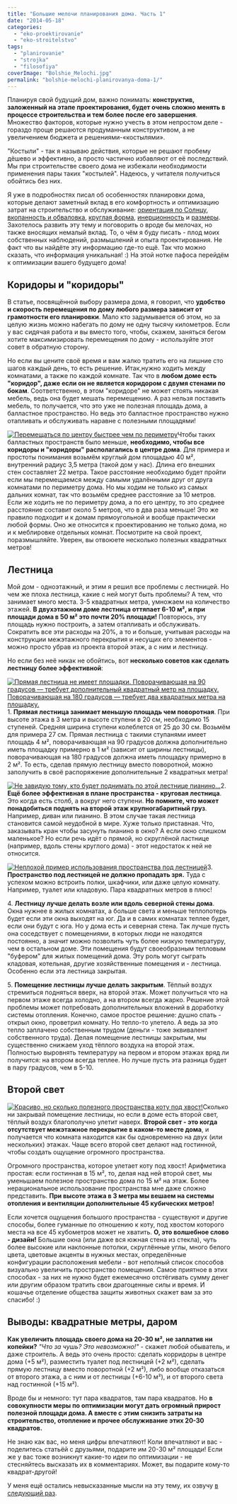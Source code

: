 ```yaml
---
title: "Большие мелочи планирования дома. Часть 1"
date: "2014-05-18"
categories: 
  - "eko-proektirovanie"
  - "eko-stroitelstvo"
tags: 
  - "planirovanie"
  - "strojka"
  - "filosofiya"
coverImage: "Bolshie_Melochi.jpg"
permalink: "bolshie-melochi-planirovanya-doma-1/"
---
```


Планируя свой будущий дом, важно понимать: **конструктив, заложенный на этапе проектирования, будет очень сложно менять в процессе строительства и тем более после его завершения**. Множество факторов, которые нужно учесть в этом непростом деле - гораздо проще решаются продуманным конструктивом, а не увеличением бюджета и решениями-«костылями».

"Костыли" - так я называю действия, которые не решают пробему дёшево и эффективно, а просто частично избавляют от её последствий. Мы при строительстве своего дома не избежали необходимости применения пары таких "костылей". Надеюсь, у читателя получиться обойтись без них.

Я уже в подробностях писал об особенностях планировки дома, которые делают заметный вклад в его комфортность и оптимизацию затрат на строительство и обслуживание: [ориентация по Солнцу](http://svobodaiznutri.ru/orientiruem-dom-po-solntsu/ "Ориентируем дом по Солнцу"), [вкопанность и обваловка](http://svobodaiznutri.ru/zachem-ya-zakopal-svoy-dom/ "Зачем я закопал свой дом?"), [круглая форма](http://svobodaiznutri.ru/zachem-ya-zakruglil-svoy-dom/ "Зачем я закруглил свой дом?"), [инерционность](http://svobodaiznutri.ru/inercionnye-i-bezinercionnye-doma/ "Инерционные и безинерционные дома") и [размеры](http://svobodaiznutri.ru/idealniy-razmer-doma/ "Идеальный размер дома"). Захотелось развить эту тему и поговорить о вроде бы мелочах, но также вносящих немалый вклад. То, о чём я буду писать - плод моих собственных наблюдений, размышлений и опыта проектирования. Не факт что вы найдёте эту информацию где-то ещё. Так что можно сказать, что информация уникальная! :) На этой нотке пафоса перейдём к оптимизации вашего будущего дома!

## Коридоры и "коридоры"

В статье, посвящённой выбору размера дома, я говорил, что **удобство и скорость перемещения по дому любого размера зависит от грамотности его планировки**. Мало кто задумывается об этом, но за целую жизнь можно набегать по дому не одну тысячу километров. Если у вас сидячая работа и вы вместо того, чтобы, скажем, заняться бегом хотите максимизировать перемещения по дому - используйте этот совет в обратную сторону.

Но если вы цените своё время и вам жалко тратить его на лишние сто шагов каждый день, то есть решение. Итак,нужно ходить между комнатами, а также по каждой комнате. Так что в **любом доме есть "коридор", даже если он не является коридором с двумя стенами по бокам**. Соответственно, в этом "коридоре" не может стоять никакая мебель, ведь она будет мешать перемещению. А раз нельзя поставить мебель, то получается, что это уже не полезная площадь дома, а балластное пространство. Но ведь это балластное пространство нужно отапливать и обслуживать наравне с полезными площадями!

[![Перемещаться по центру быстрее чем по периметру](images/Koridory-215x180.jpg)](http://svobodaiznutri.ru/wp-content/uploads/Koridory.jpg)Чтобы таких балластных пространств было меньше, **необходимо, чтобы все коридоры и "коридоры" располагались в центре дома**. Для примера и простоты понимания возьмём круглый дом площадью 40 м², внутренний радиус 3,5 метра (такой дом у нас). Длина его внешних стен составляет 22 метра. Такое расстояние необходимо будет пройти если мы перемещаемся между самыми удалёнными друг от друга комнатами по периметру дома. Но мы ходим не только из самых дальних комнат, так что возьмём среднее расстояние за 10 метров. Если же ходить не по периметру дома, а по его центру, то это среднее расстояние составит около 5 метров, что в два раза меньше! Это же правило подходит и к домам прямоугольной и вообще практически любой формы. Оно же относится к проектированию не только дома, но и к меблировке отдельных комнат. Посмотрите на свой проект, поразмышляйте. Уверен, вы отвоюете несколько полезных квадратных метров!

## Лестница

Мой дом - одноэтажный, и этим я решил все проблемы с лестницей. Но чем же плоха лестница, какие с ней могут быть проблемы? А тем, что занимает много места. 3-5 квадратных метра, умножаем на количество этажей. **В двухэтажном доме лестница оттяпает 6-10 м², и при площади дома в 50 м² это почти 20% площади!** Повторюсь, эту площадь нужно построить, а затем отапливать и обслуживать. Сократить все эти расходы на 20%, а то и больше, учитывая расходы на конструкции межэтажного перекрытия и несущих его элементов - можно просто убрав из проекта второй этаж, а с ним и лестницу.

Но если без неё никак не обойтись, вот **несколько советов как сделать лестницу более эффективной**:

[![Прямая лестница не имеет площадки. Поворачивающая на 90 градусов — требует дополнительный квадратный метр на площадку. Поворачивающая на 180 градусов — требует два квадратных метра на площадку.](images/Lestnica-320x110.jpg)](http://svobodaiznutri.ru/wp-content/uploads/Lestnica.jpg)1\. **Прямая лестница занимает меньшую площадь чем поворотная**. При высоте этажа в 3 метра и высоте ступени в 20 см, необходимо 15 ступеней. Средняя ширина ступени колеблется от 25 до 30 см. Возьмём для примера 27 см. Прямая лестница с такими ступанями имеет площадь 4 м², поворачивающая на 90 градусов должна дополнительно иметь площадку примерно в 1 м² (зависит от ширины лестницы), поворачивающая на 180 градусов должна иметь площадку примерно в 2 м². То есть, сделав прямую лестницу вместо поворотной, можно заполучить в своё распоряжение дополнительные 2 квадратных метра!

[![Не завидую тому, кто будет поднимать по этой лестнице пианино...](images/krugovaya-200x150.jpg)](http://svobodaiznutri.ru/wp-content/uploads/krugovaya.jpg)2\. **Ещё более эффективная в плане пространства - круговая лестница**. Это когда есть столб, а вокруг него ступени. **Но помните, что может понадобиться поднять на второй этаж крупногабаритный груз**. Например, диван или пианино. В этом случае такая лестница становится самой неудобной в мире. Хуже только приставная. Что, заказывать кран чтобы засунуть пианино в окно? А если окно слишком маленькое? Но если речь идёт о прямой, но скруглёной ластнице (например, вдоль стены круглого дома) - этот недостаток к ней не относится.

[![Неплохой пример использования пространства под лестницей](images/polki-pod-lestnicey-180x180.jpg)](http://svobodaiznutri.ru/wp-content/uploads/polki-pod-lestnicey.jpg)3\. **Пространство под лестницей не должно пропадать зря.** Туда с успехом можно встроить полки, шкафчики, или даже целую комнату. Например, туалет или кладовую. Пара квадратных метров в плюс!

4\. **Лестницу лучше делать возле или вдоль северной стены дома**. Окна нужнее в жилых комнатах, а больше света и меньше теплопотерь будет если эти окна выходят на юг. Да и в самих комнатах теплее будет, если они будут с юга. Но у дома есть и северная стена. Так лучше пусть она соседствует с помещениями, в которых люди не находятся постоянно, а значит можно позволить чуть более низкую температуру, чем в остальном доме. Эти помещения будут своеобразным тепловым "буфером" для жилых помещений дома. Эту роль могут сыграть кладовая, котельная, другие хозяйственные помещения и - лестница. Особенно если эта лестница закрытая.

5\. **Помещение лестницы лучше делать закрытым**. Тёплый воздух стремиться подняться вверх, на второй этаж. Может получиться что на первом этаже всегда холодно, а на втором всегда жарко. Решение этой проблемы может потребовать дополнительных вложений в доработку системы отопления. Конечно, самое простое решение: душно спать - открыл окно, проветрил комнату. Но тепло-то улетело. А ведь за это тепло заплачено собственным трудом (деньги - тоже эквивалент собственного труда). Делая помещение лестницы закрытым, мы существенно снижаем уход тёплого воздуха на второй этаж. Полностью выровнять температуру на первом и втором этажах вряд ли получится: на втором всегда теплее. Но лучше пусть эта разница будет в пару градусов, чем в 5-10.

## Второй свет

[![Красиво, но сколько полезного пространства коту под хвост!](images/vtoroy-svet-262x180.jpg)](http://svobodaiznutri.ru/wp-content/uploads/vtoroy-svet.jpg)Сколько ни закрывай помещение лестницы, но если в доме есть второй свет, тёплый воздух благополучно улетит наверх. **Второй свет - это когда отсутствует межэтажное перекрытие в каком-то месте дома**, и получается что комната находится как бы одновременно на двух (или нескольких) этажах. Чаще всего второй свет делают над гостинной, чтобы создать ощущение огромного пространства.

Огромного пространства, которое улетает коту под хвост! Арифметика простая: если гостинная в 15 м², то, делая над ней второй свет, мы уменьшаем полезное пространство дома по 15 м² на этаж. Более нерациональное использование пространства мне даже сложно представить. **При высоте этажа в 3 метра мы вешаем на системы отопления и вентиляции дополнительные 45 кубических метров!**

Если хочется ощущения большого пространства - существуют и другие способы, более гуманные по отношению к коту, под хвостом которого места на все 45 кубометров может не хватить. **О, это волшебное слово - дизайн!** Большие окна (или даже вся южная стена из стекла), чуть более высокие или наклонные потолки, скруглённые углы, много белого цвета, цветовые акценты в нужных местах, определённые конфигурации расположения мебели - вот неполный список способов визуально увеличить пространство помещения. Самое приятное в этих способах - за них не нужно будет ежемесячно отстёгивать сумму денег или другим образом тратить свои драгоценные силы и время. И кошачье отделение общества защиты животных скажет вам за это спасибо! :)

## Выводы: квадратные метры, даром

**Как увеличить площадь своего дома на 20-30 м², не заплатив ни копейки?** _"Что за чушь? Это невозможно!"_ - скажет любой обыватель, и даже строитель. А ведь это очень просто: сделать корридоры в центре дома (+5 м²), разместить туалет под лестницей (+2 м²), сделать прямую лестницу вместо поворотной (+2 м²), либо вообще отказаться от второго этажа, а с ним и от лестницы (+6-10 м²), и от второго света над гостинной (+15 м²).

Вроде бы и немного: тут пара квадратов, там пара квадратов. Но **в совокупности меры по оптимизации могут дать огромный прирост полезной площади дома. А вместе с этим снизить затраты на строительство, отопление и прочее обслуживание этих 20-30 квадратов.**

Не знаю как вас, но меня цифры впечатляют! Коли впечатляют и вас - поделитесь статьёй с друзьями, подарите им 20-30 м² площади! Если же у вас тоже возникнут какие-то идеи по оптимизации - не стесняйтесь высказать их в комментариях. Может, вы подарите кому-то квадрат-другой!

У меня ещё остались невысказанные мысли на эту тему, их озвучу [в следующий раз](http://svobodaiznutri.ru/bolshie-melochi-planirovania-doma-2/ "Большие мелочи планирования дома. Часть 2").
